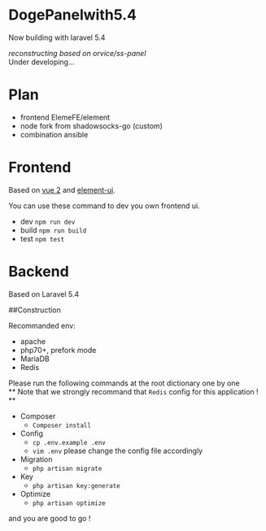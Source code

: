# DogePanelwith5.4
Now building with laravel 5.4

_reconstructing based on orvice/ss-panel_  
Under developing...

# Plan

- frontend ElemeFE/element
- node fork from shadowsocks-go (custom)
- combination ansible

# Frontend

Based on [vue 2](https://github.com/vuejs/vue) and [element-ui](https://github.com/ElemeFE/element).

You can use these command to dev you own frontend ui.

- dev `npm run dev`
- build `npm run build`
- test `npm test`

# Backend

Based on Laravel 5.4

##Construction

Recommanded env: 
- apache
- php70+, prefork mode
- MariaDB
- Redis

Please run the following commands at the root dictionary one by one  
** Note that we strongly recommand that `Redis` config for this application ! **

- Composer
  - `Composer install`
- Config
  - `cp .env.example .env`
  - `vim .env` please change the config file accordingly
- Migration
  - `php artisan migrate`
- Key
  - `php artisan key:generate`
- Optimize
  - `php artisan optimize`

and you are good to go !

